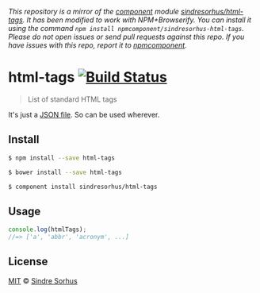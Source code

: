 *This repository is a mirror of the [component](http://component.io) module [sindresorhus/html-tags](http://github.com/sindresorhus/html-tags). It has been modified to work with NPM+Browserify. You can install it using the command `npm install npmcomponent/sindresorhus-html-tags`. Please do not open issues or send pull requests against this repo. If you have issues with this repo, report it to [npmcomponent](https://github.com/airportyh/npmcomponent).*
# html-tags [![Build Status](https://travis-ci.org/sindresorhus/html-tags.svg?branch=master)](https://travis-ci.org/sindresorhus/html-tags)

> List of standard HTML tags

It's just a [JSON file](html-tags.json). So can be used wherever.


## Install

```bash
$ npm install --save html-tags
```

```bash
$ bower install --save html-tags
```

```bash
$ component install sindresorhus/html-tags
```


## Usage

```js
console.log(htmlTags);
//=> ['a', 'abbr', 'acronym', ...]
```


## License

[MIT](http://opensource.org/licenses/MIT) © [Sindre Sorhus](http://sindresorhus.com)
